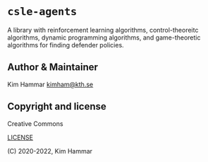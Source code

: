# `csle-agents`

A library with reinforcement learning algorithms, control-theoreitc algorithms, dynamic programming algorithms,
and game-theoretic algorithms for finding defender policies. 

## Author & Maintainer

Kim Hammar <kimham@kth.se>

## Copyright and license

Creative Commons

[LICENSE](../../LICENSE.md)

(C) 2020-2022, Kim Hammar

